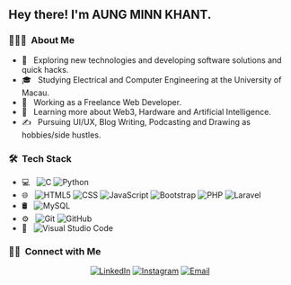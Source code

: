 <h2> Hey there! I'm AUNG MINN KHANT.</h2>

<h3> 👨🏻‍💻 &nbsp;About Me </h3>

- 🤔 &nbsp; Exploring new technologies and developing software solutions and quick hacks.
- 🎓 &nbsp; Studying Electrical and Computer Engineering at the University of Macau.
- 💼 &nbsp; Working as a Freelance Web Developer.
- 🌱 &nbsp; Learning more about Web3, Hardware and Artificial Intelligence.
- ✍️ &nbsp; Pursuing UI/UX, Blog Writing, Podcasting and Drawing as hobbies/side hustles.

<h3> 🛠 &nbsp;Tech Stack</h3>

- 💻 &nbsp;
  ![C](https://img.shields.io/badge/--333333?style=flat&logo=C)
  ![Python](https://img.shields.io/badge/-Python-333333?style=flat&logo=python)
- 🌐 &nbsp;
  ![HTML5](https://img.shields.io/badge/-HTML5-333333?style=flat&logo=HTML5)
  ![CSS](https://img.shields.io/badge/-CSS-333333?style=flat&logo=CSS3&logoColor=1572B6)
  ![JavaScript](https://img.shields.io/badge/-JavaScript-333333?style=flat&logo=javascript)
  ![Bootstrap](https://img.shields.io/badge/-Bootstrap-333333?style=flat&logo=bootstrap&logoColor=563D7C)
  ![PHP](https://img.shields.io/badge/-PHP-333333?style=flat&logo=php)
  ![Laravel](https://img.shields.io/badge/-Laravel-333333?style=flat&logo=Laravel)
- 🛢 &nbsp;
  ![MySQL](https://img.shields.io/badge/-MySQL-333333?style=flat&logo=mysql)
- ⚙️ &nbsp;
  ![Git](https://img.shields.io/badge/-Git-333333?style=flat&logo=git)
  ![GitHub](https://img.shields.io/badge/-GitHub-333333?style=flat&logo=github)
- 🔧 &nbsp;
  ![Visual Studio Code](https://img.shields.io/badge/-Visual%20Studio%20Code-333333?style=flat&logo=visual-studio-code&logoColor=007ACC)

<h3> 🤝🏻 &nbsp;Connect with Me </h3>

<p align="center">
<a href="https://https://www.linkedin.com/in/aung-minn-khant-2a8403172/" target="_blank"><img alt="LinkedIn" src="https://img.shields.io/badge/LinkedIn-AUNG MINN KHANT-blue?style=flat-square&logo=linkedin"></a>
<a href="https://www.instagram.com/___aung_minn_khant___/" target="_blank"><img alt="Instagram" src="https://img.shields.io/badge/Instagram-___aung_minn_khant___-blue?style=flat-square&logo=instagram"></a>
<a href="mailto:aungminnkhant94@gmail.com" target="_blank"><img alt="Email" src="https://img.shields.io/badge/Email-aungminnkhant94@gmail.com-blue?style=flat-square&logo=gmail"></a>
</p>

